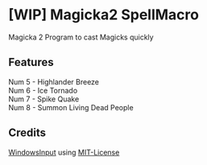 # [WIP] Magicka2 SpellMacro
Magicka 2 Program to cast Magicks quickly

## Features
Num 5 - Highlander Breeze  
Num 6 - Ice Tornado  
Num 7 - Spike Quake  
Num 8 - Summon Living Dead People  

## Credits
[WindowsInput](https://github.com/MediatedCommunications/WindowsInput/) using [MIT-License](https://github.com/MediatedCommunications/WindowsInput/blob/master/LICENSE.txt)
